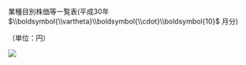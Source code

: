 業種目別株価等一覧表(平成30年 $\\boldsymbol{\\vartheta}\\boldsymbol{\\cdot}\\boldsymbol{10}$ 月分)

（単位：円）

![](https://www.nta.go.jp/tmp/d841745c-8020-46a7-b192-4f16070044e5/images/c5b96ce59ef43f3c14e84f76676844d7da78af4533457689aab1ffe04613b0e9.jpg)